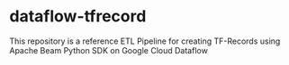 # dataflow-tfrecord
This repository is a reference ETL Pipeline for creating TF-Records using Apache Beam Python SDK on Google Cloud Dataflow
